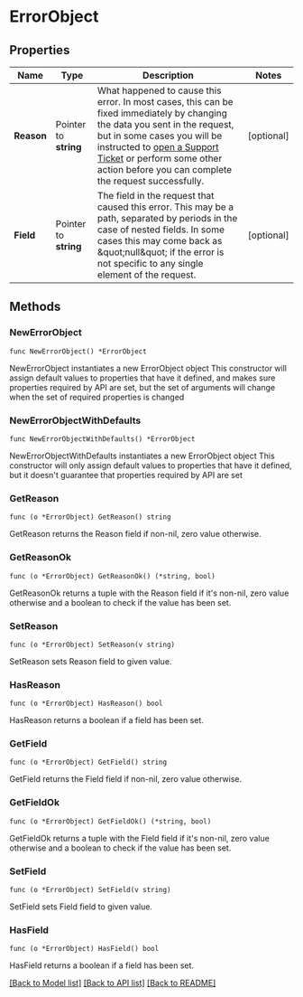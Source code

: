 # ErrorObject

## Properties

Name | Type | Description | Notes
------------ | ------------- | ------------- | -------------
**Reason** | Pointer to **string** | What happened to cause this error. In most cases, this can be fixed immediately by changing the data you sent in the request, but in some cases you will be instructed to [open a Support Ticket](/docs/api/support/#support-ticket-open) or perform some other action before you can complete the request successfully.  | [optional] 
**Field** | Pointer to **string** | The field in the request that caused this error. This may be a path, separated by periods in the case of nested fields. In some cases this may come back as \&quot;null\&quot; if the error is not specific to any single element of the request.  | [optional] 

## Methods

### NewErrorObject

`func NewErrorObject() *ErrorObject`

NewErrorObject instantiates a new ErrorObject object
This constructor will assign default values to properties that have it defined,
and makes sure properties required by API are set, but the set of arguments
will change when the set of required properties is changed

### NewErrorObjectWithDefaults

`func NewErrorObjectWithDefaults() *ErrorObject`

NewErrorObjectWithDefaults instantiates a new ErrorObject object
This constructor will only assign default values to properties that have it defined,
but it doesn't guarantee that properties required by API are set

### GetReason

`func (o *ErrorObject) GetReason() string`

GetReason returns the Reason field if non-nil, zero value otherwise.

### GetReasonOk

`func (o *ErrorObject) GetReasonOk() (*string, bool)`

GetReasonOk returns a tuple with the Reason field if it's non-nil, zero value otherwise
and a boolean to check if the value has been set.

### SetReason

`func (o *ErrorObject) SetReason(v string)`

SetReason sets Reason field to given value.

### HasReason

`func (o *ErrorObject) HasReason() bool`

HasReason returns a boolean if a field has been set.

### GetField

`func (o *ErrorObject) GetField() string`

GetField returns the Field field if non-nil, zero value otherwise.

### GetFieldOk

`func (o *ErrorObject) GetFieldOk() (*string, bool)`

GetFieldOk returns a tuple with the Field field if it's non-nil, zero value otherwise
and a boolean to check if the value has been set.

### SetField

`func (o *ErrorObject) SetField(v string)`

SetField sets Field field to given value.

### HasField

`func (o *ErrorObject) HasField() bool`

HasField returns a boolean if a field has been set.


[[Back to Model list]](../README.md#documentation-for-models) [[Back to API list]](../README.md#documentation-for-api-endpoints) [[Back to README]](../README.md)


